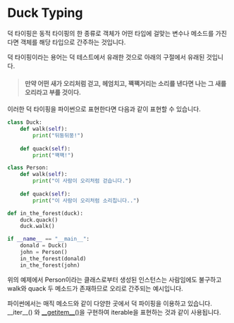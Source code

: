 # Duck Typing

덕 타이핑은 동적 타이핑의 한 종류로 객체가 어떤 타입에 걸맞는 변수나 메소드를 가진다면 객체를 해당 타입으로 간주하는 것입니다.  
  
덕 타이핑이라는 용어는 덕 테스트에서 유래한 것으로 아래의 구절에서 유래된 것입니다.

> #### 만약 어떤 새가 오리처럼 걷고, 헤엄치고, 꽥꽥거리는 소리를 낸다면 나는 그 새를 오리라고 부를 것이다.

이러한 덕 타이핑을 파이썬으로 표현한다면 다음과 같이 표현할 수 있습니다.

```python
class Duck:
    def walk(self):
        print("뒤둥뒤뚱!")
    
    def quack(self):
        print("꽥꽥!")

class Person:
    def walk(self):
        print("이 사람이 오리처럼 걷습니다.")
    
    def quack(self):
        print("이 사람이 오리처럼 소리칩니다..")

def in_the_forest(duck):
    duck.quack()
    duck.walk()

if __name__ == "__main__":
    donald = Duck()
    john = Person()
    in_the_forest(donald)
    in_the_forest(john)

```

위의 예제에서 Person이라는 클래스로부터 생성된 인스턴스는 사람임에도 불구하고 walk와 quack 두 메소드가 존재하므로 오리로 간주되는 예시입니다.  
  
파이썬에서는 매직 메소드와 같이 다양한 곳에서 덕 파이핑을 이용하고 있습니다.  
\_\_iter\_\_\(\) 와 [\_\_getitem\_\_\(\)](https://blog.weirdx.io/post/21466)을 구현하여  iterable을 표현하는 것과 같이 사용됩니다.

